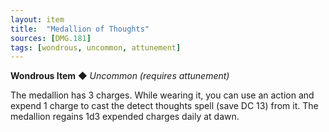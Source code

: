 ```yaml
---
layout: item
title:  "Medallion of Thoughts"
sources: [DMG.181]
tags: [wondrous, uncommon, attunement]
---
```


**Wondrous Item** ◆ *Uncommon (requires attunement)*

The medallion has 3 charges. While wearing it, you can use an action and expend 1 charge to cast the detect thoughts spell (save DC 13) from it. The medallion regains 1d3 expended charges daily at dawn.